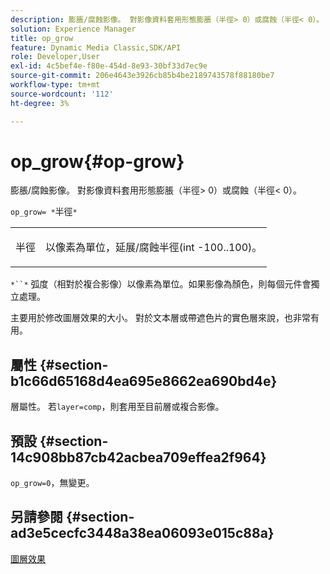 ```yaml
---
description: 膨脹/腐蝕影像。 對影像資料套用形態膨脹（半徑> 0）或腐蝕（半徑< 0）。
solution: Experience Manager
title: op_grow
feature: Dynamic Media Classic,SDK/API
role: Developer,User
exl-id: 4c5bef4e-f80e-454d-8e93-30bf33d7ec9e
source-git-commit: 206e4643e3926cb85b4be2189743578f88180be7
workflow-type: tm+mt
source-wordcount: '112'
ht-degree: 3%

---
```


# op_grow{#op-grow}

膨脹/腐蝕影像。 對影像資料套用形態膨脹（半徑> 0）或腐蝕（半徑&lt; 0）。

`op_grow= *`半徑`*`

<table id="simpletable_3BAA4523D29E447FA7A4C9009B3E8344"> 
 <tr class="strow"> 
  <td class="stentry"> <p><span class="codeph"><span class="varname"> 半徑</span></span> </p> </td> 
  <td class="stentry"> <p>以像素為單位，延展/腐蝕半徑(int -100..100)。 </p></td> 
 </tr> 
</table>

`*``*` 弧度（相對於複合影像）以像素為單位。如果影像為顏色，則每個元件會獨立處理。

主要用於修改圖層效果的大小。 對於文本層或帶遮色片的實色層來說，也非常有用。

## 屬性 {#section-b1c66d65168d4ea695e8662ea690bd4e}

層屬性。 若`layer=comp`，則套用至目前層或複合影像。

## 預設 {#section-14c908bb87cb42acbea709effea2f964}

`op_grow=0`，無變更。

## 另請參閱 {#section-ad3e5cecfc3448a38ea06093e015c88a}

[圖層效果](../../../../../is-api/http-ref/image-serving-api-ref/c-http-protocol-reference/c-syntax-and-features/r-layer-effects.md#reference-82a6b5311b3d4471ad2799adb3b2201c)
